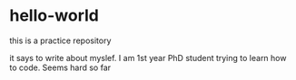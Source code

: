 # hello-world
this is a practice repository

it says to write about myslef. I am 1st year PhD student trying to learn how to code. Seems hard so far

